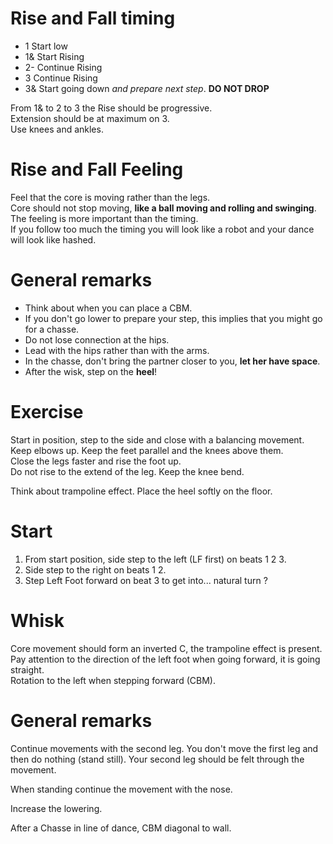 # Rise and Fall timing

- 1 Start low
- 1& Start Rising
- 2- Continue Rising
- 3 Continue Rising
- 3& Start going down *and prepare next step*. **DO NOT DROP**

From 1& to 2 to 3 the Rise should be progressive.  
Extension should be at maximum on 3.  
Use knees and ankles.

# Rise and Fall Feeling

Feel that the core is moving rather than the legs.  
Core should not stop moving, **like a ball moving and rolling and swinging**.  
The feeling is more important than the timing.  
If you follow too much the timing you will look like a robot and your dance will look like hashed.  

# General remarks

- Think about when you can place a CBM.
- If you don't go lower to prepare your step, this implies that you might go for a chasse.
- Do not lose connection at the hips.
- Lead with the hips rather than with the arms.
- In the chasse, don't bring the partner closer to you, __let her have space__.
- After the wisk, step on the **heel**!

# Exercise

Start in position, step to the side and close with a balancing movement.  
Keep elbows up. Keep the feet parallel and the knees above them.  
Close the legs faster and rise the foot up.  
Do not rise to the extend of the leg. Keep the knee bend.  

Think about trampoline effect. Place the heel softly on the floor.

# Start

1. From start position, side step to the left (LF first) on beats 1 2 3.
2. Side step to the right on beats 1 2.
3. Step Left Foot forward on beat 3 to get into... natural turn ?

# Whisk

Core movement should form an inverted C, the trampoline effect is present.  
Pay attention to the direction of the left foot when going forward, it is going straight.  
Rotation to the left when stepping forward (CBM).  

# General remarks

Continue movements with the second leg. You don't move the first leg and then do nothing (stand still). Your second leg should be felt through the movement.  

When standing continue the movement with the nose.  

Increase the lowering.  

After a Chasse in line of dance, CBM diagonal to wall.
